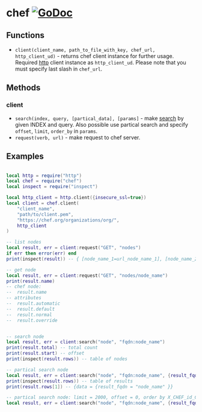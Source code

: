 # chef [![GoDoc](https://godoc.org/github.com/alexjx/gopher-lua-libs/chef?status.svg)](https://godoc.org/github.com/alexjx/gopher-lua-libs/chef)

## Functions

- `client(client_name, path_to_file_with_key, chef_url, http_client_ud)` - returns chef client instance for further usage. Required [http](https://github.com/alexjx/gopher-lua-libs/tree/master/http) client instance as `http_client_ud`. Please note that you must specify last slash in `chef_url`.

## Methods
### client
- `search(index, query, [partical_data], [params]` - make [search](https://docs.chef.io/api_chef_server.html#search) by given INDEX and query. Also possible use partical search and specify `offset`, `limit`, `order_by` in `params`.
- `request(verb, url)` - make request to chef server.


## Examples

```lua

local http = require("http")
local chef = require("chef")
local inspect = require("inspect")

local http_client = http.client({insecure_ssl=true})
local client = chef.client(
    "client_name",
    "path/to/client.pem",
    "https://chef.org/organizations/org/",
    http_client
)

-- list nodes
local result, err = client:request("GET", "nodes")
if err then error(err) end
print(inspect(result)) -- { [node_name_1=url_node_name_1], [node_name_2=url_node_name_2] }

-- get node
local result, err = client:request("GET", "nodes/node_name")
print(result.name)
-- chef node:
--  result.name
-- attributes
--  result.automatic
--  result.default
--  result.normal
--  result.override


-- search node
local result, err = client:search("node", "fqdn:node_name")
print(result.total) -- total count
print(result.start) -- offset
print(inspect(result.rows)) -- table of nodes

-- partical search node
local result, err = client:search("node", "fqdn:node_name", {result_fqdn = {"fqdn"}})
print(inspect(result.rows)) -- table of results
print(result.rows[1]) -- {data = {result_fqdn = "node_name" }}

-- partical search node: limit = 2000, offset = 0, order by X_CHEF_id_CHEF_X asc
local result, err = client:search("node", "fqdn:node_name", {result_fqdn = {"fqdn"}}, {start=0, rows=2000})
```

